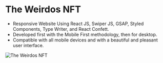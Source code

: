 # The Weirdos NFT

- Responsive Website Using React JS, Swiper JS, GSAP, Styled Components, Type Writer, and React Confett.
- Developed first with the Mobile First methodology, then for desktop.
- Compatible with all mobile devices and with a beautiful and pleasant user interface.

![The Weirdos NFT](https://user-images.githubusercontent.com/62913154/195999420-dacaabd7-3c9e-49ed-9195-151b614848ff.png)
